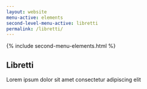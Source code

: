 ```yaml
---
layout: website
menu-active: elements
second-level-menu-active: libretti
permalink: /libretti/
---
```


{% include second-menu-elements.html %}

<main class="page-content">
  <div class="text-container">
    <h2>Libretti</h2>
    <p>Lorem ipsum dolor sit amet consectetur adipiscing elit</p>
  </div>
</main>

